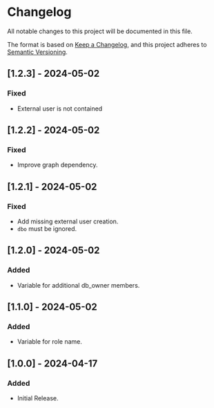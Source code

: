 <!-- markdownlint-disable-file MD024 MD041 -->

# Changelog

All notable changes to this project will be documented in this file.

The format is based on [Keep a Changelog](https://keepachangelog.com/en/1.0.0/),
and this project adheres to [Semantic Versioning](https://semver.org/spec/v2.0.0.html).

## [1.2.3] - 2024-05-02

### Fixed

- External user is not contained

## [1.2.2] - 2024-05-02

### Fixed

- Improve graph dependency.

## [1.2.1] - 2024-05-02

### Fixed

- Add missing external user creation.
- `dbo` must be ignored.

## [1.2.0] - 2024-05-02

### Added

- Variable for additional db_owner members.

## [1.1.0] - 2024-05-02

### Added

- Variable for role name.

## [1.0.0] - 2024-04-17

### Added

- Initial Release.
